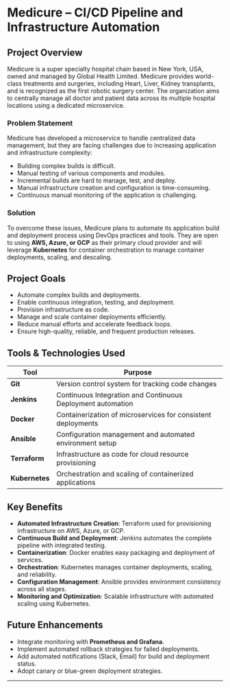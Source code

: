 # Medicure – CI/CD Pipeline and Infrastructure Automation

## Project Overview
Medicure is a super specialty hospital chain based in New York, USA, owned and managed by Global Health Limited. Medicure provides world-class treatments and surgeries, including Heart, Liver, Kidney transplants, and is recognized as the first robotic surgery center. The organization aims to centrally manage all doctor and patient data across its multiple hospital locations using a dedicated microservice.

### Problem Statement
Medicure has developed a microservice to handle centralized data management, but they are facing challenges due to increasing application and infrastructure complexity:
- Building complex builds is difficult.
- Manual testing of various components and modules.
- Incremental builds are hard to manage, test, and deploy.
- Manual infrastructure creation and configuration is time-consuming.
- Continuous manual monitoring of the application is challenging.

### Solution
To overcome these issues, Medicure plans to automate its application build and deployment process using DevOps practices and tools. They are open to using **AWS, Azure, or GCP** as their primary cloud provider and will leverage **Kubernetes** for container orchestration to manage container deployments, scaling, and descaling.

## Project Goals
- Automate complex builds and deployments.
- Enable continuous integration, testing, and deployment.
- Provision infrastructure as code.
- Manage and scale container deployments efficiently.
- Reduce manual efforts and accelerate feedback loops.
- Ensure high-quality, reliable, and frequent production releases.

## Tools & Technologies Used
| Tool           | Purpose                                                                   |
|----------------|---------------------------------------------------------------------------|
| **Git**        | Version control system for tracking code changes                         |
| **Jenkins**    | Continuous Integration and Continuous Deployment automation              |
| **Docker**     | Containerization of microservices for consistent deployments             |
| **Ansible**    | Configuration management and automated environment setup                 |
| **Terraform**  | Infrastructure as code for cloud resource provisioning                   |
| **Kubernetes** | Orchestration and scaling of containerized applications                  |

## Key Benefits
- **Automated Infrastructure Creation**: Terraform used for provisioning infrastructure on AWS, Azure, or GCP.
- **Continuous Build and Deployment**: Jenkins automates the complete pipeline with integrated testing.
- **Containerization**: Docker enables easy packaging and deployment of services.
- **Orchestration**: Kubernetes manages container deployments, scaling, and reliability.
- **Configuration Management**: Ansible provides environment consistency across all stages.
- **Monitoring and Optimization**: Scalable infrastructure with automated scaling using Kubernetes.

## Future Enhancements
- Integrate monitoring with **Prometheus and Grafana**.
- Implement automated rollback strategies for failed deployments.
- Add automated notifications (Slack, Email) for build and deployment status.
- Adopt canary or blue-green deployment strategies.

---


